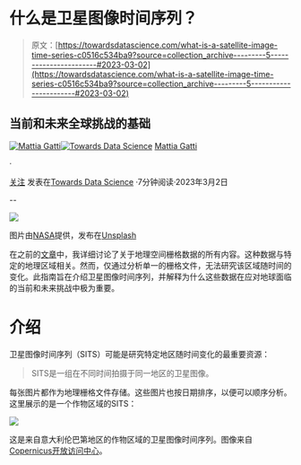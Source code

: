 # 什么是卫星图像时间序列？

> 原文：[https://towardsdatascience.com/what-is-a-satellite-image-time-series-c0516c534ba9?source=collection_archive---------5-----------------------#2023-03-02](https://towardsdatascience.com/what-is-a-satellite-image-time-series-c0516c534ba9?source=collection_archive---------5-----------------------#2023-03-02)

## 当前和未来全球挑战的基础

[](https://mattiagatti.medium.com/?source=post_page-----c0516c534ba9--------------------------------)[![Mattia Gatti](../Images/9d5aeb356ff01ed9e4ead66c18994595.png)](https://mattiagatti.medium.com/?source=post_page-----c0516c534ba9--------------------------------)[](https://towardsdatascience.com/?source=post_page-----c0516c534ba9--------------------------------)[![Towards Data Science](../Images/a6ff2676ffcc0c7aad8aaf1d79379785.png)](https://towardsdatascience.com/?source=post_page-----c0516c534ba9--------------------------------) [Mattia Gatti](https://mattiagatti.medium.com/?source=post_page-----c0516c534ba9--------------------------------)

·

[关注](https://medium.com/m/signin?actionUrl=https%3A%2F%2Fmedium.com%2F_%2Fsubscribe%2Fuser%2F19bc376db93c&operation=register&redirect=https%3A%2F%2Ftowardsdatascience.com%2Fwhat-is-a-satellite-image-time-series-c0516c534ba9&user=Mattia+Gatti&userId=19bc376db93c&source=post_page-19bc376db93c----c0516c534ba9---------------------post_header-----------) 发表在[Towards Data Science](https://towardsdatascience.com/?source=post_page-----c0516c534ba9--------------------------------) ·7分钟阅读·2023年3月2日[](https://medium.com/m/signin?actionUrl=https%3A%2F%2Fmedium.com%2F_%2Fvote%2Ftowards-data-science%2Fc0516c534ba9&operation=register&redirect=https%3A%2F%2Ftowardsdatascience.com%2Fwhat-is-a-satellite-image-time-series-c0516c534ba9&user=Mattia+Gatti&userId=19bc376db93c&source=-----c0516c534ba9---------------------clap_footer-----------)

--

[](https://medium.com/m/signin?actionUrl=https%3A%2F%2Fmedium.com%2F_%2Fbookmark%2Fp%2Fc0516c534ba9&operation=register&redirect=https%3A%2F%2Ftowardsdatascience.com%2Fwhat-is-a-satellite-image-time-series-c0516c534ba9&source=-----c0516c534ba9---------------------bookmark_footer-----------)![](../Images/65a2ad782a2caf240cc0382ef93bce99.png)

图片由[NASA](https://unsplash.com/@nasa?utm_source=medium&utm_medium=referral)提供，发布在[Unsplash](https://unsplash.com/?utm_source=medium&utm_medium=referral)

在之前的[文章](/the-ultimate-beginners-guide-to-geospatial-raster-data-feb7673f6db0)中，我详细讨论了关于地理空间栅格数据的所有内容。这种数据与特定的地理区域相关。然而，仅通过分析单一的栅格文件，无法研究该区域随时间的变化。此指南旨在介绍卫星图像时间序列，并解释为什么这些数据在应对地球面临的当前和未来挑战中极为重要。

# 介绍

卫星图像时间序列（SITS）可能是研究特定地区随时间变化的最重要资源：

> SITS是一组在不同时间拍摄于同一地区的卫星图像。

每张图片都作为地理栅格文件存储。这些图片也按日期排序，以便可以顺序分析。这里展示的是一个作物区域的SITS：

![](../Images/c73f1f6edfb9af73207c2a9e0273afe0.png)

这是来自意大利伦巴第地区的作物区域的卫星图像时间序列。图像来自[Copernicus开放访问中心](https://scihub.copernicus.eu/)。
